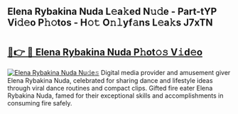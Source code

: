 ## Elena Rybakina Nuda L𝚎a𝚔ed N𝚞𝚍e - Part-tYP Vi𝚍𝚎o P𝚑𝚘tos - H𝚘𝚝 O𝚗𝚕yf𝚊ns L𝚎a𝚔s J7xTN

# <h2><a href="http://kf2xoqg.oniu.top/?m=Elena+Rybakina+Nuda">🔗👉 🔴 Elena Rybakina Nuda P𝚑ot𝚘𝚜 V𝚒d𝚎o</a></h2>

[![Elena Rybakina Nuda Nu𝚍e𝚜](https://i.imgur.com/0qMVB7G.gif)](http://kf2xoqg.oniu.top/?m=Elena+Rybakina+Nuda)
Digital media provider and amusement giver Elena Rybakina Nuda, celebrated for sharing dance and lifestyle ideas through viral dance routines and compact clips. Gifted fire eater Elena Rybakina Nuda, famed for their exceptional skills and accomplishments in consuming fire safely.  
